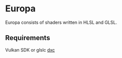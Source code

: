 # Europa
Europa consists of shaders written in HLSL and GLSL.

## Requirements
Vulkan SDK or glslc
[dxc](https://github.com/microsoft/DirectXShaderCompiler)